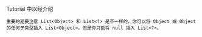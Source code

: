 Tutorial 中以经介绍
    
    重要的是要注意 List<Object> 和 List<?> 是不一样的。你可以将 Object 或 Object 的任何子类型插入 List<Object>。但是你只能将 null 插入 List<?>。
